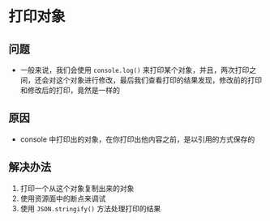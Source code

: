 # 打印对象

## 问题

- 一般来说，我们会使用 `console.log()` 来打印某个对象，并且，两次打印之间，还会对这个对象进行修改，最后我们查看打印的结果发现，修改前的打印和修改后的打印，竟然是一样的

## 原因

- console 中打印出的对象，在你打印出他内容之前，是以引用的方式保存的

## 解决办法

  1. 打印一个从这个对象复制出来的对象
  2. 使用资源面中的断点来调试
  3. 使用 `JSON.stringify()` 方法处理打印的结果
